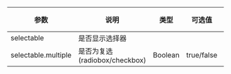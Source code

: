 |参数|说明|类型|可选值|默认值|
|----|----|----|----|----|
|selectable|是否显示选择器||||
|selectable.multiple|是否为复选(radiobox/checkbox)|Boolean|true/false|false|
